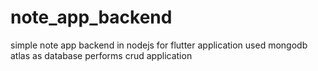 # note_app_backend

simple note app backend in nodejs for flutter application
used mongodb atlas as database
performs crud application
